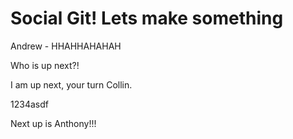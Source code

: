 # Social Git! Lets make something

Andrew - HHAHHAHAHAH

Who is up next?!

I am up next, your turn Collin.

1234asdf

Next up is Anthony!!!
